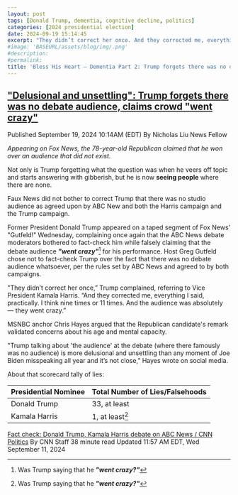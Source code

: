 ```yaml
---
layout: post
tags: [Donald Trump, dementia, cognitive decline, politics]
categories: [2024 presidential election]
date: 2024-09-19 15:14:45
excerpt: "They didn’t correct her once. And they corrected me, everything I said, practically. I think nine times or 11 times. And the audience was absolutely — they went crazy."
#image: 'BASEURL/assets/blog/img/.png'
#description:
#permalink:
title: 'Bless His Heart – Dementia Part 2: Trump forgets there was no debate audience, claims crowd "went crazy"'
---
```



## ["Delusional and unsettling": Trump forgets there was no debate audience, claims crowd "went crazy"](https://www.salon.com/2024/09/19/delusional-and-unsettling-forgets-there-was-no-debate-audience-claims-crowd-went-crazy/ )

Published September 19, 2024 10:14AM (EDT)
By Nicholas Liu
News Fellow

*Appearing on Fox News, the 78-year-old Republican claimed that he won over an audience that did not exist.*

Not only is Trump forgetting what the question was when he veers off topic and starts answering with gibberish, but he is now **seeing people** where there are none.

Faux News did not bother to correct Trump that there was no studio audience as agreed upon by ABC New and both the Harris campaign and the Trump campaign.

Former President Donald Trump appeared on a taped segment of Fox News' "Gutfeld!" Wednesday, complaining once again that the ABC News debate moderators bothered to fact-check him while falsely claiming that the debate audience ***"went crazy"***[^21] for his performance. Host Greg Gutfeld chose not to fact-check Trump over the fact that there was no debate audience whatsoever, per the rules set by ABC News and agreed to by both campaigns.

[^21]: Was Trump saying that he ***"went crazy?"***

"They didn’t correct her once,” Trump complained, referring to Vice President Kamala Harris. “And they corrected me, everything I said, practically. I think nine times or 11 times. And the audience was absolutely — they went crazy.”

MSNBC anchor Chris Hayes argued that the Republican candidate's remark validated concerns about his age and mental capacity.

"Trump talking about 'the audience' at the debate (where there famously was no audience) is more delusional and unsettling than any moment of Joe Biden misspeaking all year and it’s not close," Hayes wrote on social media.

About that scorecard tally of lies:

| Presidential Nominee | Total Number of Lies/Falsehoods |
|---|---|
| Donald Trump | 33, at least |
| Kamala Harris | 1, at least[^21] |

[^21]: The one falsehood he highlighted for Harris was her claim that “Trump left us the worst unemployment since the Great Depression"; the unemployment rate in January 2021, while high by modern standards, was the worst to begin a presidential term in the last 20 years, not since the 1930s.

[Fact check: Donald Trump, Kamala Harris debate on ABC News / CNN Politics](https://www.cnn.com/2024/09/10/politics/fact-check-debate-trump-harris/index.html)
By CNN Staff
38 minute read
Updated 11:57 AM EDT, Wed September 11, 2024
